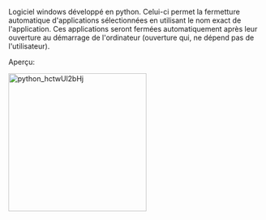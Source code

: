 Logiciel windows développé en python. Celui-ci permet la fermetture automatique d'applications sélectionnées en utilisant le nom exact de l'application. Ces applications seront fermées automatiquement après leur ouverture au démarrage de l'ordinateur (ouverture qui, ne dépend pas de l'utilisateur).

Aperçu:

<img width="272" alt="python_hctwUl2bHj" src="https://github.com/thedevethan/Close-the-window-J/assets/170204507/cac04cb4-d13b-429f-86a1-8d87f8fabf40">


